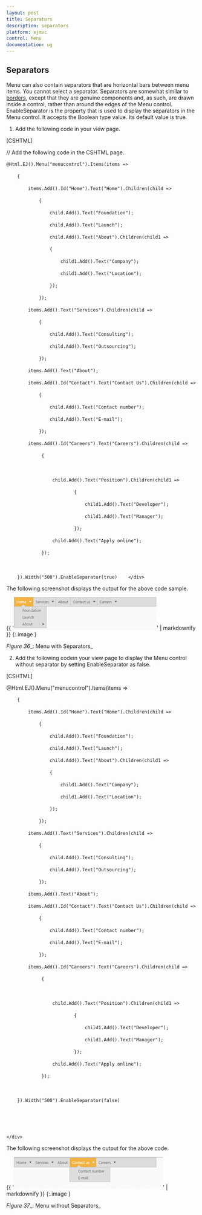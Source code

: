 ```yaml
---
layout: post
title: Separators
description: separators
platform: ejmvc
control: Menu
documentation: ug
---
```


## Separators

Menu can also contain separators that are horizontal bars between menu items. You cannot select a separator. Separators are somewhat similar to [borders](http://docs.oracle.com/javase/tutorial/uiswing/components/border.html), except that they are genuine components and, as such, are drawn inside a control, rather than around the edges of the Menu control. EnableSeparator is the property that is used to display the separators in the Menu control. It accepts the Boolean type value. Its default value is true. 

1. Add the following code in your view page.



[CSHTML]

// Add the following code in the CSHTML page.

<div class="imgframe">

    @Html.EJ().Menu("menucontrol").Items(items =>

        {

            items.Add().Id("Home").Text("Home").Children(child =>

                {

                    child.Add().Text("Foundation");

                    child.Add().Text("Launch");

                    child.Add().Text("About").Children(child1 =>

                    {

                        child1.Add().Text("Company");

                        child1.Add().Text("Location");

                    });

                });

            items.Add().Text("Services").Children(child =>

                {

                    child.Add().Text("Consulting");

                    child.Add().Text("Outsourcing");

                });

            items.Add().Text("About");

            items.Add().Id("Contact").Text("Contact Us").Children(child =>

                {

                    child.Add().Text("Contact number");

                    child.Add().Text("E-mail");

                });

            items.Add().Id("Careers").Text("Careers").Children(child =>

                 {



                     child.Add().Text("Position").Children(child1 =>

                             {

                                 child1.Add().Text("Developer");

                                 child1.Add().Text("Manager");

                             });

                     child.Add().Text("Apply online");

                 });



        }).Width("500").EnableSeparator(true)    </div>







The following screenshot displays the output for the above code sample.

{{ '![](Separators_images/Separators_img1.png)' | markdownify }}
{:.image }


_Figure_ _36__: Menu with Separators_

2. Add the following codein your view page to display the Menu control without separator by setting EnableSeparator as false.





[CSHTML]

<div class="imgframe">

@Html.EJ().Menu("menucontrol").Items(items =>

        {

            items.Add().Id("Home").Text("Home").Children(child =>

                {

                    child.Add().Text("Foundation");

                    child.Add().Text("Launch");

                    child.Add().Text("About").Children(child1 =>

                    {

                        child1.Add().Text("Company");

                        child1.Add().Text("Location");

                    });

                });

            items.Add().Text("Services").Children(child =>

                {

                    child.Add().Text("Consulting");

                    child.Add().Text("Outsourcing");

                });

            items.Add().Text("About");

            items.Add().Id("Contact").Text("Contact Us").Children(child =>

                {

                    child.Add().Text("Contact number");

                    child.Add().Text("E-mail");

                });

            items.Add().Id("Careers").Text("Careers").Children(child =>

                 {



                     child.Add().Text("Position").Children(child1 =>

                             {

                                 child1.Add().Text("Developer");

                                 child1.Add().Text("Manager");

                             });

                     child.Add().Text("Apply online");

                 });



        }).Width("500").EnableSeparator(false)





    </div>







The following screenshot displays the output for the above code. 

{{ '![](Separators_images/Separators_img2.png)' | markdownify }}
{:.image }


_Figure_ _37__: Menu without Separators_

